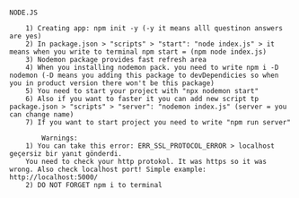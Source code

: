                                                                     NODE.JS

        1) Creating app: npm init -y (-y it means alll questinon answers are yes)
        2) In package.json > "scripts" > "start": "node index.js" > it means when you write to terminal npm start = (npm node index.js)
        3) Nodemon package provides fast refresh area
        4) When you installing nodemon pack. you need to write npm i -D nodemon (-D means you adding this package to devDependicies so when you in product version there won't be this package)
        5) You need to start your project with "npx nodemon start"
        6) Also if you want to faster it you can add new script tp package.json > "scripts" > "server": "nodemon index.js" (server = you can change name)
        7) If you want to start project you need to write "npm run server"

            Warnings:
        1) You can take this error: ERR_SSL_PROTOCOL_ERROR > localhost geçersiz bir yanıt gönderdi.
        You need to check your http protokol. It was https so it was wrong. Also check localhost port! Simple example: http://localhost:5000/
        2) DO NOT FORGET npm i to terminal